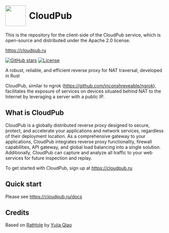 <span>
<img style="width: 64px; margin-right: 10px; float: left;" src="static/img/favicon.ico">
<h1 style="line-height: 64px;">CloudPub</h1>
</span>

This is the repository for the client-side of the CloudPub service, which is open-source and distributed under the Apache 2.0 license.

https://cloudpub.ru

[![GitHub stars](https://img.shields.io/github/stars/ermakus/cloudpub)](https://github.com/ermakus/cloudpub/stargazers)
[![License](https://img.shields.io/badge/License-Apache_2.0-blue.svg)](https://opensource.org/licenses/Apache-2.0)

A robust, reliable, and efficient reverse proxy for NAT traversal, developed in Rust

CloudPub, similar to ngrok (https://github.com/inconshreveable/ngrok), facilitates the exposure of services on devices situated behind NAT to the Internet by leveraging a server with a public IP.

## What is CloudPub

CloudPub is a globally distributed reverse proxy designed to secure, protect, and accelerate your applications and network services, regardless of their deployment location. As a comprehensive gateway to your applications, CloudPub integrates reverse proxy functionality, firewall capabilities, API gateway, and global load balancing into a single solution. Additionally, CloudPub can capture and analyze all traffic to your web services for future inspection and replay.

To get started with CloudPub, sign up at https://cloudpub.ru

## Quick start

Please see https://cloudpub.ru/docs

## Credits

Based on [RatHole](https://github.com/rapiz1/rathole) by [Yujia Qiao](https://github.com/rapiz1)

